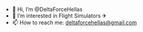 - 👋 Hi, I’m @DeltaForceHellas
- 👀 I’m interested in Flight Simulators ✈ 
- 📫 How to reach me:  deltaforcehellas@gmail.com

<!---
DeltaForceHellas/DeltaForceHellas is a ✨ special ✨ repository because its `README.md` (this file) appears on your GitHub profile.
You can click the Preview link to take a look at your changes.
--->
